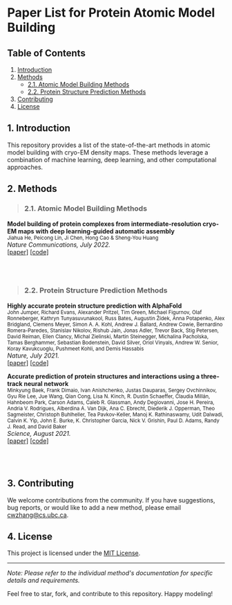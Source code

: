 # Paper List for Protein Atomic Model Building 

## Table of Contents

1. [Introduction](#introduction)
2. [Methods](#methods)
    - [2.1. Atomic Model Building Methods](#atomic-model)
    - [2.2. Protein Structure Prediction Methods](#predict-protein)
3. [Contributing](#contributing)
4. [License](#license)

## 1. Introduction<a name="introduction"></a>

This repository provides a list of the state-of-the-art methods in atomic model building with cryo-EM density maps. These methods leverage a combination of machine learning, deep learning, and other computational approaches.


## 2. Methods<a name="methods"></a>

> ### 2.1. Atomic Model Building Methods<a name="atomic-model"></a>

**Model building of protein complexes from intermediate-resolution cryo-EM maps with deep learning-guided automatic assembly** <br>
<sub>Jiahua He, Peicong Lin, Ji Chen, Hong Cao & Sheng-You Huang</sub> <br>
*Nature Communications, July 2022.* <br>
[[paper]](https://www.nature.com/articles/s41467-022-31748-9) [[code]](http://huanglab.phys.hust.edu.cn/EMBuild/)




<br>
<br>

> ### 2.2. Protein Structure Prediction Methods<a name="predict-protein"></a>

**Highly accurate protein structure prediction with AlphaFold** <br>
<sub>John Jumper, Richard Evans, Alexander Pritzel, Tim Green, Michael Figurnov, Olaf Ronneberger, Kathryn Tunyasuvunakool, Russ Bates, Augustin Žídek, Anna Potapenko, Alex Bridgland, Clemens Meyer, Simon A. A. Kohl, Andrew J. Ballard, Andrew Cowie, Bernardino Romera-Paredes, Stanislav Nikolov, Rishub Jain, Jonas Adler, Trevor Back, Stig Petersen, David Reiman, Ellen Clancy, Michal Zielinski, Martin Steinegger, Michalina Pacholska, Tamas Berghammer, Sebastian Bodenstein, David Silver, Oriol Vinyals, Andrew W. Senior, Koray Kavukcuoglu, Pushmeet Kohli, and Demis Hassabis</sub> <br>
*Nature, July 2021.* <br>
[[paper]](https://www.nature.com/articles/s41586-021-03819-2) [[code]](https://github.com/google-deepmind/alphafold)

**Accurate prediction of protein structures and interactions using a three-track neural network**<br>
<sub>Minkyung Baek, Frank Dimaio, Ivan Anishchenko, Justas Dauparas, Sergey Ovchinnikov, Gyu Rie Lee, Jue Wang, Qian Cong, Lisa N. Kinch, R. Dustin Schaeffer, Claudia Millán, Hahnbeom Park, Carson Adams, Caleb R. Glassman, Andy Degiovanni, Jose H. Pereira, Andria V. Rodrigues, Alberdina A. Van Dijk, Ana C. Ebrecht, Diederik J. Opperman, Theo Sagmeister, Christoph Buhlheller, Tea Pavkov-Keller, Manoj K. Rathinaswamy, Udit Dalwadi, Calvin K. Yip, John E. Burke, K. Christopher Garcia, Nick V. Grishin, Paul D. Adams, Randy J. Read, and David Baker</sub>
<br>
*Science, August 2021.* <br>
[[paper]](https://www.science.org/doi/10.1126/science.abj8754) [[code]](https://github.com/RosettaCommons/RoseTTAFold)


<br>
<br>

## 3. Contributing<a name="contributing"></a>

We welcome contributions from the community. If you have suggestions, bug reports, or would like to add a new method, please email cwzhang@cs.ubc.ca.

## 4. License<a name="license"></a>

This project is licensed under the [MIT License](LICENSE).

---

*Note: Please refer to the individual method's documentation for specific details and requirements.*

Feel free to star, fork, and contribute to this repository. Happy modeling!

